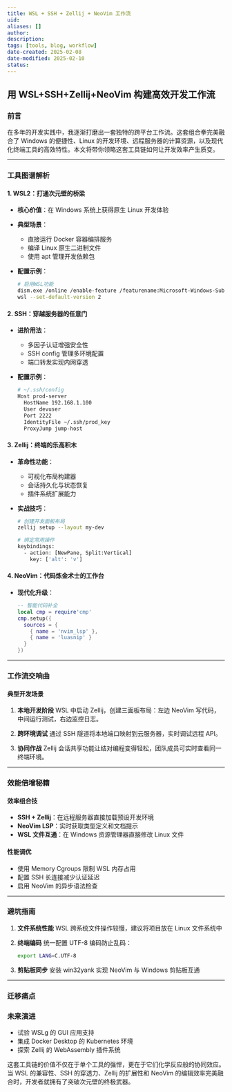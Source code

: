 ```yaml
---
title: WSL + SSH + Zellij + NeoVim 工作流
uid: 
aliases: []
author: 
description: 
tags: [tools, blog, workflow]
date-created: 2025-02-08
date-modified: 2025-02-10
status: 
---
```


## 用 WSL+SSH+Zellij+NeoVim 构建高效开发工作流

### 前言

在多年的开发实践中，我逐渐打磨出一套独特的跨平台工作流。这套组合拳完美融合了 Windows 的便捷性、Linux 的开发环境、远程服务器的计算资源，以及现代化终端工具的高效特性。本文将带你领略这套工具链如何让开发效率产生质变。

---

### 工具图谱解析

#### 1. WSL2：打通次元壁的桥梁

- **核心价值**：在 Windows 系统上获得原生 Linux 开发体验
- **典型场景**：
  - 直接运行 Docker 容器编排服务
  - 编译 Linux 原生二进制文件
  - 使用 apt 管理开发依赖包
- **配置示例**：

  ```bash
  # 启用WSL功能
  dism.exe /online /enable-feature /featurename:Microsoft-Windows-Subsystem-Linux /all /norestart
  wsl --set-default-version 2
  ```

#### 2. SSH：穿越服务器的任意门

- **进阶用法**：
  - 多因子认证增强安全性
  - SSH config 管理多环境配置
  - 端口转发实现内网穿透
- **配置示例**：

  ```bash
  # ~/.ssh/config
  Host prod-server
    HostName 192.168.1.100
    User devuser
    Port 2222
    IdentityFile ~/.ssh/prod_key
    ProxyJump jump-host
  ```

#### 3. Zellij：终端的乐高积木

- **革命性功能**：
  - 可视化布局构建器
  - 会话持久化与状态恢复
  - 插件系统扩展能力
- **实战技巧**：

  ```bash
  # 创建开发面板布局
  zellij setup --layout my-dev

  # 绑定常用操作
  keybindings:
    - action: [NewPane, Split:Vertical]
      key: ['alt': 'v']
  ```

#### 4. NeoVim：代码炼金术士的工作台

- **现代化升级**：

  ```lua
  -- 智能代码补全
  local cmp = require'cmp'
  cmp.setup({
    sources = {
      { name = 'nvim_lsp' },
      { name = 'luasnip' }
    }
  })
  ```

---

### 工作流交响曲

#### 典型开发场景

1. **本地开发阶段**
   WSL 中启动 Zellij，创建三面板布局：左边 NeoVim 写代码，中间运行测试，右边监控日志。

2. **跨环境调试**
   通过 SSH 隧道将本地端口映射到云服务器，实时调试远程 API。

3. **协同作战**
   Zellij 会话共享功能让结对编程变得轻松，团队成员可实时查看同一终端环境。

---

### 效能倍增秘籍

#### 效率组合技

- **SSH + Zellij**：在远程服务器直接加载预设开发环境
- **NeoVim LSP**：实时获取类型定义和文档提示
- **WSL 文件互通**：在 Windows 资源管理器直接修改 Linux 文件

#### 性能调优

- 使用 Memory Cgroups 限制 WSL 内存占用
- 配置 SSH 长连接减少认证延迟
- 启用 NeoVim 的异步语法检查

---

### 避坑指南

1. **文件系统性能**
   WSL 跨系统文件操作较慢，建议将项目放在 Linux 文件系统中

2. **终端编码**
   统一配置 UTF-8 编码防止乱码：

   ```bash
   export LANG=C.UTF-8
   ```

3. **剪贴板同步**
   安装 win32yank 实现 NeoVim 与 Windows 剪贴板互通

---

### 迁移痛点

### 未来演进

- 试验 WSLg 的 GUI 应用支持
- 集成 Docker Desktop 的 Kubernetes 环境
- 探索 Zellij 的 WebAssembly 插件系统

这套工具链的价值不仅在于单个工具的强悍，更在于它们化学反应般的协同效应。当 WSL 的兼容性、SSH 的穿透力、Zellij 的扩展性和 NeoVim 的编辑效率完美融合时，开发者就拥有了突破次元壁的终极武器。
